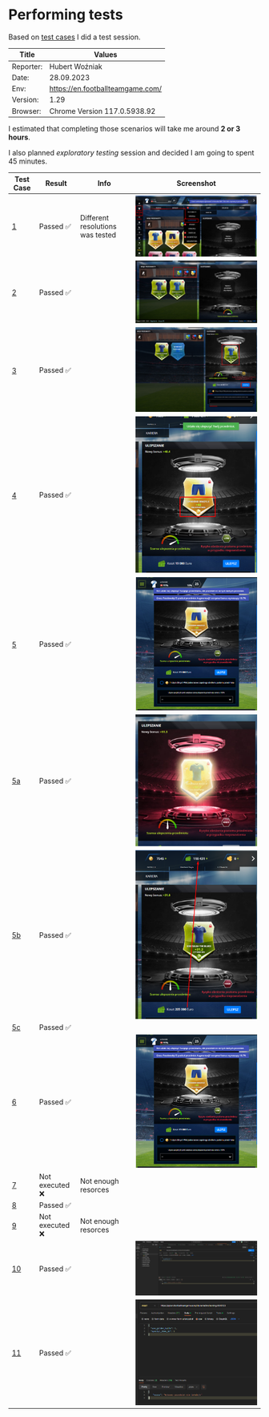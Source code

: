# Performing tests 

Based on [test cases](TestCases.md) I did a test session. 

|Title                      | Values                         |
|------------               |--------------------------------|
|Reporter:  	            |Hubert Woźniak                  |
|Date:	                    |28.09.2023                      |
|Env: 	                    |https://en.footballteamgame.com/|
|Version:                   |	1.29                         |
|Browser:                   | 	Chrome Version 117.0.5938.92 |(Official Build) (64-bit)

I estimated that completing those scenarios will take me around **2 or 3 hours**. 

I also planned *exploratory testing* session and decided I am going to spent 45 minutes. 

|Test Case                                                                                                                  |    Result                      |       Info                     |Screenshot|
|---------------------------------------------------------------------------------------------------------------------------|--------------------------------|--------------------------------|-----------
|[1](https://github.com/schwarzehund/FootballTeamGame/blob/main/TestCases.md#test-case-1-access-to-the-enhancement-feature) | Passed   :white_check_mark:    |Different resolutions was tested| <img src ="https://github.com/schwarzehund/FootballTeamGame/blob/main/images/image9.png">|
|[2](https://github.com/schwarzehund/FootballTeamGame/blob/main/TestCases.md#test-case-2-checking-items-for-enhancement)    | Passed   :white_check_mark:   |                                | <img src ="https://github.com/schwarzehund/FootballTeamGame/blob/main/images/image2.png">|
|[3](https://github.com/schwarzehund/FootballTeamGame/blob/main/TestCases.md#test-case-3-enhancement-options)                     | Passed :white_check_mark:        |                                | <img src ="https://github.com/schwarzehund/FootballTeamGame/blob/main/images/image8.png">|
|[4](https://github.com/schwarzehund/FootballTeamGame/blob/main/TestCases.md#test-case-4-enhancement)                     | Passed :white_check_mark:        |                                | <img src ="https://github.com/schwarzehund/FootballTeamGame/blob/main/images/image4.png">| 
|[5](https://github.com/schwarzehund/FootballTeamGame/blob/main/TestCases.md#test-case-5-failed-enhancement)                     | Passed :white_check_mark:        |                                | <img src ="https://github.com/schwarzehund/FootballTeamGame/blob/main/images/image5.png">|
|[5a](https://github.com/schwarzehund/FootballTeamGame/blob/main/TestCases.md#test-case-5a-item-degradation)                    | Passed :white_check_mark:        |                                | <img src ="https://github.com/schwarzehund/FootballTeamGame/blob/main/images/image13.png">|
|[5b](https://github.com/schwarzehund/FootballTeamGame/blob/main/TestCases.md#test-case-5b-insufficient-euro)                    | Passed :white_check_mark:        |                                | <img src ="https://github.com/schwarzehund/FootballTeamGame/blob/main/images/image12.png">|
|[5c](https://github.com/schwarzehund/FootballTeamGame/blob/main/TestCases.md#test-case-5c-insufficient-golden-balls)                    | Passed :white_check_mark:        |                                |
|[6](https://github.com/schwarzehund/FootballTeamGame/blob/main/TestCases.md#test-case-6-use-of-golden-balls)                    | Passed :white_check_mark:        |                                | <img src ="https://github.com/schwarzehund/FootballTeamGame/blob/main/images/image5.png">|
|[7](https://github.com/schwarzehund/FootballTeamGame/blob/main/TestCases.md#test-case-7-enhancement-to-higher-levels)                     | Not executed :x:  |Not enough resorces                               |
|[8](https://github.com/schwarzehund/FootballTeamGame/blob/main/TestCases.md#test-case-8-enhancement-on-two-open-tabs)                     | Passed :white_check_mark:        |                                |
|[9](https://github.com/schwarzehund/FootballTeamGame/blob/main/TestCases.md#test-case-9-enhancement-using-special-balls)                    | Not executed :x:  |Not enough resorces                               |
|[10](https://github.com/schwarzehund/FootballTeamGame/blob/main/API_TestCases.md#test-case-1-enhancing-non-user-items-api)                    | Passed :white_check_mark:        |                                | <img src ="https://github.com/schwarzehund/FootballTeamGame/blob/main/images/image3.png">|
|[11](https://github.com/schwarzehund/FootballTeamGame/blob/main/API_TestCases.md#test-case-2-enhancing-items-not-meant-for-enhancement)                    | Passed  :white_check_mark:       |                                | <img src ="https://github.com/schwarzehund/FootballTeamGame/blob/main/images/image7.png">|